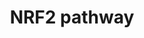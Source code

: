 ---
annotations:
- type: Pathway Ontology
  value: regulatory pathway
- type: Pathway Ontology
  value: '"nuclear factor'
authors:
- Riannefijten
- MaintBot
- Bart Smeets
- Fehrhart
- Egonw
- Zari
- Mkutmon
- Elisa
- AlexanderPico
- L Dupuis
- Susan
- Khanspers
description: NRF2 is part of a group of transcription factors called nuclear receptors.
  It is activated under oxidative stress conditions and subsequently activates several
  antioxidative genes and proteins.    Proteins on this pathway have targeted assays
  available via the [https://assays.cancer.gov/available_assays?wp_id=WP2884 CPTAC
  Assay Portal]
last-edited: 2019-09-12
organisms:
- Homo sapiens
redirect_from:
- /index.php/Pathway:WP2884
- /instance/WP2884
schema-jsonld:
- '@context': https://schema.org/
  '@id': https://wikipathways.github.io/pathways/WP2884.html
  '@type': Dataset
  creator:
    '@type': Organization
    name: WikiPathways
  description: NRF2 is part of a group of transcription factors called nuclear receptors.
    It is activated under oxidative stress conditions and subsequently activates several
    antioxidative genes and proteins.    Proteins on this pathway have targeted assays
    available via the [https://assays.cancer.gov/available_assays?wp_id=WP2884 CPTAC
    Assay Portal]
  keywords:
  - SLC6A3
  - SLC6A9
  - BLVRB
  - SERPINA1
  - GSTT2
  - SLC2A13
  - G6PD
  - CBR3
  - SOD3
  - PPARD
  - MAFF
  - MGST2
  - GSTM1
  - SLC5A12
  - UGT1A4
  - SLC5A3
  - TXNRD1
  - SLC39A14
  - SLC2A12
  - SLC5A4
  - SQSTM1
  - SLC39A3
  - GPX2
  - SLC6A1
  - HMOX1
  - SLC2A11
  - SLC2A5
  - SLC6A19
  - ABCC2
  - SLC2A10
  - SLC6A14
  - FTH1
  - SLC2A2
  - NQO1
  - SLC6A20
  - HBEGF
  - SLC39A5
  - GSR
  - TXN
  - CYP2A6
  - SLC2A6
  - SLC39A7
  - SLC6A5
  - TXNRD3
  - NFE2L2
  - FTL
  - ABCC4
  - CBR1
  - SLC39A1
  - PDGFB
  - CES2
  - SLC2A1
  - SLC39A13
  - TGFB2
  - EPHA2
  - UGT1A1
  - SLC5A8
  - SLC2A8
  - SLC2A7
  - SLC39A8
  - EGR1
  - KEAP1
  - SLC6A13
  - SLC6A18
  - SLC6A17
  - MGST3
  - SLC39A2
  - CYP4A11
  - RXRA
  - TGFB1
  - GSTP1
  - SLC39A11
  - SLC39A4
  - GSTM4
  - PGD
  - TGFA
  - SRXN1
  - SLC39A10
  - GSTM5
  - HSP90AB1
  - SLC5A2
  - ME1
  - ABCC3
  - UGT1A7
  - SLC6A11
  - SLC2A9
  - HGF
  - UGT1A6
  - PTGR1
  - SLC5A5
  - ADH7
  - SLC6A16
  - HSPA1A
  - GSTT1
  - SLC7A11
  - GSTA1
  - TGFBR2
  - HSP90AA1
  - SLC2A4
  - SLC39A6
  - GSTA2
  - GSTA4
  - SLC6A6
  - GSTA5
  - SLC5A6
  - SLC6A8
  - UGT1A3
  - CES4A
  - FGF13
  - SLC5A11
  - SLC5A10
  - EPHA3
  - Ligand
  - GCLC
  - UGT1A9
  - MAFG
  - SLC6A7
  - DNAJB1
  - SLC2A3
  - GSTA3
  - ABCC5
  - GGT1
  - GPX3
  - ALDH3A1
  - SLC5A9
  - GSTM3
  - PRDX1
  - SLC5A7
  - SLC6A2
  - SLC6A4
  - SLC39A12
  - CES5A
  - UGT2B7
  - PRDX6
  - SLC39A9
  - GSTM2
  - SLC6A15
  - CES1
  - SLC2A14
  - GCLM
  - CES3
  - AGER
  - NRG1
  - SLC5A1
  license: CC0
  name: NRF2 pathway
seo: CreativeWork
title: NRF2 pathway
wpid: WP2884
---